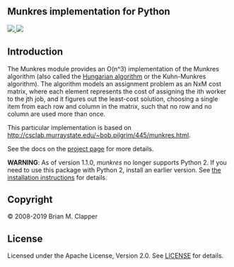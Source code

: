 Munkres implementation for Python
---------------------------------

<a href="https://pypi.python.org/pypi/munkres" target="_blank">
<img src="https://img.shields.io/pypi/v/munkres.png">
</a>
<a href="https://travis-ci.org/bmc/munkres">
<img src="https://travis-ci.org/bmc/munkres.svg?branch=master"/>
</a>

## Introduction

The Munkres module provides an O(n^3) implementation of the Munkres algorithm
(also called the [Hungarian algorithm][] or the Kuhn-Munkres algorithm).
The algorithm models an assignment problem as an NxM cost matrix, where
each element represents the cost of assigning the ith worker to the jth
job, and it figures out the least-cost solution, choosing a single item
from each row and column in the matrix, such that no row and no column are
used more than once.

This particular implementation is based on 
<http://csclab.murraystate.edu/~bob.pilgrim/445/munkres.html>.

[Hungarian algorithm]: http://en.wikipedia.org/wiki/Hungarian_algorithm

See the docs on the [project page][] for more details.

**WARNING**: As of version 1.1.0, _munkres_ no longer supports Python 2.
If you need to use this package with Python 2, install an earlier version.
See [the installation instructions](http://software.clapper.org/munkres/#installing) 
for details.

[project page]: http://software.clapper.org/munkres/

## Copyright

&copy; 2008-2019 Brian M. Clapper

## License

Licensed under the Apache License, Version 2.0. See
[LICENSE](LICENSE.md) for details.
